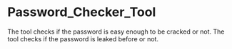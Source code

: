 # Password_Checker_Tool
The tool checks if the password is easy enough to be cracked or not.
The tool checks if the password is leaked before or not.
